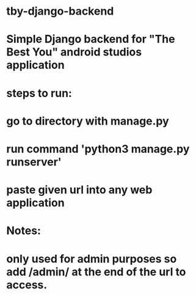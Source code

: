 # tby-django-backend
# Simple Django backend for "The Best You" android studios application
# steps to run:
# go to directory with manage.py
# run command 'python3 manage.py runserver'
# paste given url into any web application

# Notes:
# only used for admin purposes so add /admin/ at the end of the url to access.
